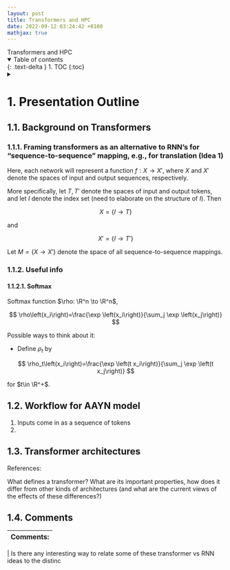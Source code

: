 ```yaml
---
layout: post
title: Transformers and HPC
date: 2022-09-12 03:24:42 +0100
mathjax: true
---
```


<div class="t">Transformers and HPC</div>

<details open markdown="block">
  <summary>
    Table of contents
  </summary>
  {: .text-delta }
1. TOC
{:toc}

</details>

<details>
  <summary>
  </summary>

- [1. Presentation Outline](#1-presentation-outline)
  - [1.1. Background on Transformers](#11-background-on-transformers)
    - [1.1.1. Framing transformers as an alternative to RNN’s for “sequence-to-sequence” mapping, e.g., for translation (Idea 1)](#111-framing-transformers-as-an-alternative-to-rnns-for-sequence-to-sequence-mapping-eg-for-translation-idea-1)
    - [1.1.2. Useful info](#112-useful-info)
      - [1.1.2.1. Softmax](#1121-softmax)
  - [1.2. Workflow for AAYN model](#12-workflow-for-aayn-model)
  - [1.3. Transformer architectures](#13-transformer-architectures)
  - [1.4. Comments](#14-comments)

</details>

# 1. Presentation Outline

## 1.1. Background on Transformers

### 1.1.1. Framing transformers as an alternative to RNN’s for “sequence-to-sequence” mapping, e.g., for translation (Idea 1)

Here, each network will represent a function $f: X \to X'$, where $X$ and $X'$ denote the spaces of input and output sequences, respectively.

More specifically, let $T, T'$ denote the spaces of input and output tokens, and let $I$ denote the index set (need to elaborate on the structure of $I$). Then

$$
X = \{I \to T\}
$$

and

$$
X' = \{I \to T'\}
$$

Let $M = \{X \to X'\}$ denote the space of all sequence-to-sequence mappings.

### 1.1.2. Useful info

#### 1.1.2.1. Softmax

Softmax function $\rho: \R^n \to \R^n$,

$$
\rho\left(x_i\right)=\frac{\exp \left(x_i\right)}{\sum_j \exp \left(x_j\right)}
$$

Possible ways to think about it:

- Define $\rho_t$ by

$$
\rho_t\left(x_i\right)=\frac{\exp \left(t x_i\right)}{\sum_j \exp \left(t x_j\right)}
$$

for $t\in \R^+$.

## 1.2. Workflow for AAYN model

1. Inputs come in as a sequence of tokens
2.

## 1.3. Transformer architectures

References:

What defines a transformer? What are its important properties, how does it differ from other kinds of architectures (and what are the current views of the effects of these differences?)

## 1.4. Comments

| Comments: |
| --------- |


| Is there any interesting way to relate some of these transformer vs RNN ideas to the distinc
